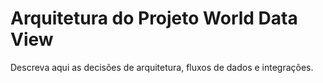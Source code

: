# Arquitetura do Projeto World Data View

Descreva aqui as decisões de arquitetura, fluxos de dados e integrações.
